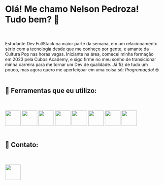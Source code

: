 # Olá! Me chamo Nelson Pedroza! Tudo bem? 👋
<br><br/>
Estudante Dev FullStack na maior parte da semana, em um relacionamento sério com a tecnologia desde que me conheço por gente, e amante da Cultura Pop nas horas vagas. Iniciante na área, comecei minha formação em 2023 pela Cubos Academy, e sigo firme no meu sonho de transicionar minha carreira para me tornar um Dev de qualidade. Já fiz de tudo um pouco, mas agora quero me aperfeiçoar em uma coisa só: *Programação!* 🤓
<br><br/>
## 📌 Ferramentas que eu utilizo:
<br><br/>
<a href="JavaScript"><img src="https://cdn.jsdelivr.net/gh/devicons/devicon/icons/javascript/javascript-original.svg" height="50" width="50"/></a> <img src="https://cdn.jsdelivr.net/gh/devicons/devicon/icons/css3/css3-original.svg" height="50" width="50"/> <img src="https://cdn.jsdelivr.net/gh/devicons/devicon/icons/html5/html5-original.svg" height="50" width="50"/> <img src="https://cdn.jsdelivr.net/gh/devicons/devicon/icons/nodejs/nodejs-original.svg" height="50" width="50"/> <img src="https://restfulapi.net/wp-content/uploads/rest.png" height="50" width="50"/> <img src="https://cdn.jsdelivr.net/gh/devicons/devicon/icons/react/react-original-wordmark.svg" height="50" width="50"/> <img src="https://cdn.jsdelivr.net/gh/devicons/devicon/icons/typescript/typescript-original.svg" height="50" width="50"/> <img src="https://cdn-icons-png.flaticon.com/512/4039/4039675.png" height="50" width="50"/>
<br><br/>
## 📌 Contato:
<br><br/>
<a href="https://www.linkedin.com/in/nelson-pedroza-577958261/"><img src="https://cdn.jsdelivr.net/gh/devicons/devicon/icons/linkedin/linkedin-original.svg" height="50" width="50"/></a>
<br><br/>
